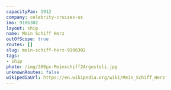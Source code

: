 ```yaml
---
capacityPax: 1912
company: celebrity-cruises-us
imo: 9106302
layout: ship
name: Mein Schiff Herz
outOfScope: true
routes: []
slug: mein-schiff-herz-9106302
tags:
- ship
photo: /img/300px-Meinschiff2Argostoli.jpg
unknownRoutes: false
wikipediaUrl: https://en.wikipedia.org/wiki/Mein_Schiff_Herz
---
```

